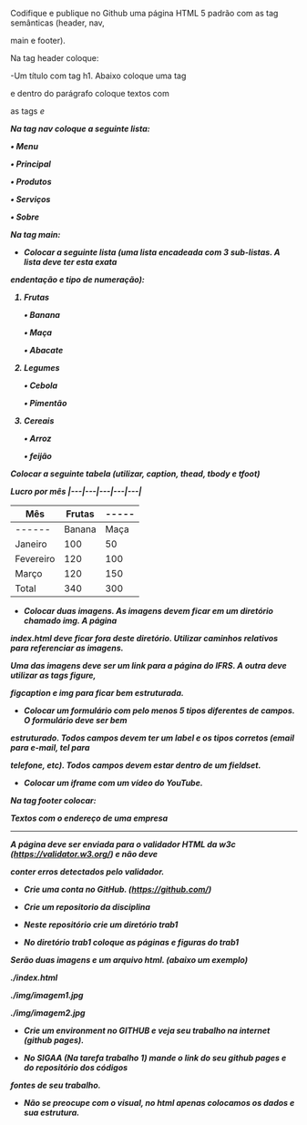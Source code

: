
Codifique e publique no Github uma página HTML 5 padrão com as tag semânticas (header, nav,

main e footer).

Na tag header coloque:

-Um título com tag h1. Abaixo coloque uma tag <p></p> e dentro do parágrafo coloque textos com

as tags <i> e <b>

Na tag nav coloque a seguinte lista:

• Menu

• Principal

• Produtos

• Serviços

• Sobre

Na tag main:

- Colocar a seguinte lista (uma lista encadeada com 3 sub-listas. A lista deve ter esta exata

endentação e tipo de numeração):

1. Frutas

	• Banana

	• Maça

	• Abacate

2. Legumes

	• Cebola

	• Pimentão

3. Cereais

	• Arroz

	• feijão

Colocar a seguinte tabela (utilizar, caption, thead, tbody e tfoot)

Lucro por mês
|---|---|---|---|---|

| Mês |  Frutas |----- | 
|---  | ------- |--|
|------ | Banana  | Maça |
|Janeiro |100 |50|
|Fevereiro| 120 |100|
|Março |120 |150|
|Total |340 | 300|

- Colocar duas imagens. As imagens devem ficar em um diretório chamado img. A página

index.html deve ficar fora deste diretório. Utilizar caminhos relativos para referenciar as imagens.

Uma das imagens deve ser um link para a página do IFRS. A outra deve utilizar as tags figure,

figcaption e img para ficar bem estruturada.

- Colocar um formulário com pelo menos 5 tipos diferentes de campos. O formulário deve ser bem

estruturado. Todos campos devem ter um label e os tipos corretos (email para e-mail, tel para

telefone, etc). Todos campos devem estar dentro de um fieldset.

- Colocar um iframe com um vídeo do YouTube.

Na tag footer colocar:

Textos com o endereço de uma empresa

----------

A página deve ser enviada para o validador HTML da w3c (https://validator.w3.org/) e não deve

conter erros detectados pelo validador.

- Crie uma conta no GitHub. (https://github.com/)

- Crie um repositorio da disciplina

- Neste repositório crie um diretório trab1

- No diretório trab1 coloque as páginas e figuras do trab1

Serão duas imagens e um arquivo html. (abaixo um exemplo)

./index.html

./img/imagem1.jpg

./img/imagem2.jpg

- Crie um environment no GITHUB e veja seu trabalho na internet (github pages).

- No SIGAA (Na tarefa trabalho 1) mande o link do seu github pages e do repositório dos códigos

fontes de seu trabalho.

- Não se preocupe com o visual, no html apenas colocamos os dados e sua estrutura.